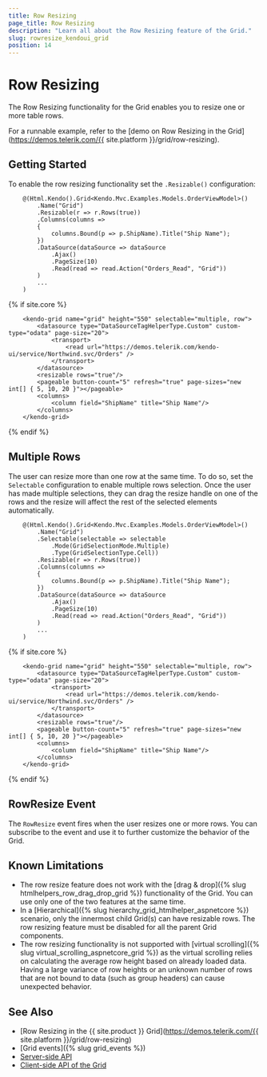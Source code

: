 ```yaml
---
title: Row Resizing
page_title: Row Resizing
description: "Learn all about the Row Resizing feature of the Grid."
slug: rowresize_kendoui_grid
position: 14
---
```


# Row Resizing

The Row Resizing functionality for the Grid enables you to resize one or more table rows.

For a runnable example, refer to the [demo on Row Resizing in the Grid](https://demos.telerik.com/{{ site.platform }}/grid/row-resizing).

## Getting Started

To enable the row resizing functionality set the `.Resizable()` configuration:

```HtmlHelper
    @(Html.Kendo().Grid<Kendo.Mvc.Examples.Models.OrderViewModel>()
        .Name("Grid")
        .Resizable(r => r.Rows(true))
        .Columns(columns =>
        {
            columns.Bound(p => p.ShipName).Title("Ship Name");
        })
        .DataSource(dataSource => dataSource
            .Ajax()
            .PageSize(10)
            .Read(read => read.Action("Orders_Read", "Grid"))
        )
        ...
    )
```
{% if site.core %}
```TagHelper
    <kendo-grid name="grid" height="550" selectable="multiple, row">
        <datasource type="DataSourceTagHelperType.Custom" custom-type="odata" page-size="20">
            <transport>
                <read url="https://demos.telerik.com/kendo-ui/service/Northwind.svc/Orders" />
            </transport>
        </datasource>
        <resizable rows="true"/>
        <pageable button-count="5" refresh="true" page-sizes="new int[] { 5, 10, 20 }"></pageable>
        <columns>
            <column field="ShipName" title="Ship Name"/>
        </columns>
    </kendo-grid>
````
{% endif %}

## Multiple Rows

The user can resize more than one row at the same time. To do so, set the `Selectable` configuration to enable multiple rows selection. Once the user has made multiple selections, they can drag the resize handle on one of the rows and the resize will affect the rest of the selected elements automatically.

```HtmlHelper
    @(Html.Kendo().Grid<Kendo.Mvc.Examples.Models.OrderViewModel>()
        .Name("Grid")
        .Selectable(selectable => selectable
            .Mode(GridSelectionMode.Multiple)
            .Type(GridSelectionType.Cell))
        .Resizable(r => r.Rows(true))
        .Columns(columns =>
        {
            columns.Bound(p => p.ShipName).Title("Ship Name");
        })
        .DataSource(dataSource => dataSource
            .Ajax()
            .PageSize(10)
            .Read(read => read.Action("Orders_Read", "Grid"))
        )
        ...
    )
```
{% if site.core %}
```TagHelper
    <kendo-grid name="grid" height="550" selectable="multiple, row">
        <datasource type="DataSourceTagHelperType.Custom" custom-type="odata" page-size="20">
            <transport>
                <read url="https://demos.telerik.com/kendo-ui/service/Northwind.svc/Orders" />
            </transport>
        </datasource>
        <resizable rows="true"/>
        <pageable button-count="5" refresh="true" page-sizes="new int[] { 5, 10, 20 }"></pageable>
        <columns>
            <column field="ShipName" title="Ship Name"/>
        </columns>
    </kendo-grid>
````
{% endif %}

## RowResize Event

The `RowResize` event fires when the user resizes one or more rows. You can subscribe to the event and use it to further customize the behavior of the Grid.

## Known Limitations

* The row resize feature does not work with the [drag & drop]({% slug htmlhelpers_row_drag_drop_grid %}) functionality of the Grid. You can use only one of the two features at the same time.
* In a [Hierarchical]({% slug hierarchy_grid_htmlhelper_aspnetcore %}) scenario, only the innermost child Grid(s) can have resizable rows. The row resizing feature must be disabled for all the parent Grid components.
* The row resizing functionality is not supported with [virtual scrolling]({% slug virtual_scrolling_aspnetcore_grid %}) as the virtual scrolling relies on calculating the average row height based on already loaded data. Having a large variance of row heights or an unknown number of rows that are not bound to data (such as group headers) can cause unexpected behavior.

## See Also

* [Row Resizing in the {{ site.product }} Grid](https://demos.telerik.com/{{ site.platform }}/grid/row-resizing)
* [Grid events]({% slug grid_events %})
* [Server-side API](/api/grid)
* [Client-side API of the Grid](/api/javascript/ui/grid)
